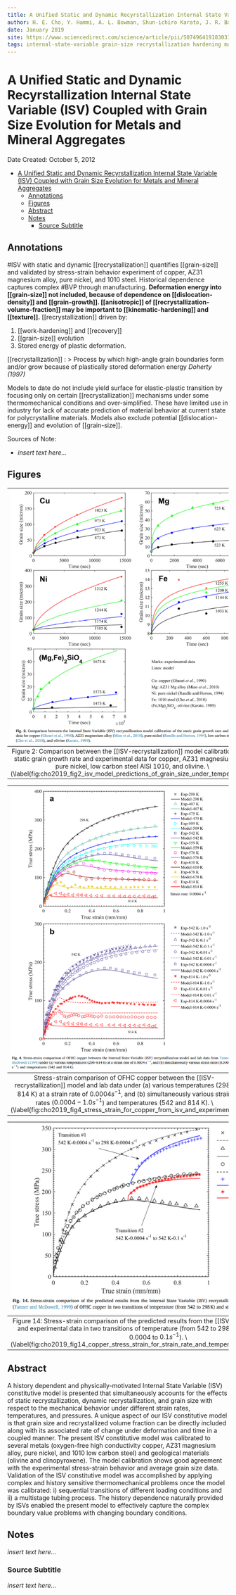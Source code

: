 ```yaml
---
title: A Unified Static and Dynamic Recyrstallization Internal State Variable (ISV) Coupled with Grain Size Evolution for Metals and Mineral Aggregates
author: H. E. Cho, Y. Hammi, A. L. Bowman, Shun-ichiro Karato, J. R. Baumgardner, M. F. Horstemeyer
date: January 2019
site: https://www.sciencedirect.com/science/article/pii/S0749641918303139
tags: internal-state-variable grain-size recrystallization hardening math-heavy computational-model copper magnesium nickel steel
---
```

<script type="text/javascript"
        src="https://cdnjs.cloudflare.com/ajax/libs/mathjax/2.7.0/MathJax.js?config=TeX-AMS_CHTML">
</script>
<script type="text/x-mathjax-config">
	MathJax.Ajax.config.path["Extra"] = "https://jmanthony3.github.io/Codes/MathJax/extensions/TeX",
	MathJax.Hub.Config({
		TeX: {
			equationNumbers: {
				autoNumber: "AMS"
			},
			extensions: [
				"[Extra]/Taylor.js",
				"[Extra]/NumericalMethods.js"
			]
		},
		tex2jax: {
			inlineMath: [["$", "$"], ["\\(", "\\)"]],
			blockMath: [["$$", "$$"], ["\\[", "\\]"]],
		},
});
</script>
<!-- %%%%%%%% Document Metadata %%%%%%%% -->
# A Unified Static and Dynamic Recyrstallization Internal State Variable (ISV) Coupled with Grain Size Evolution for Metals and Mineral Aggregates

Date Created: October 5, 2012

- [A Unified Static and Dynamic Recyrstallization Internal State Variable (ISV) Coupled with Grain Size Evolution for Metals and Mineral Aggregates](#a-unified-static-and-dynamic-recyrstallization-internal-state-variable-isv-coupled-with-grain-size-evolution-for-metals-and-mineral-aggregates)
	- [Annotations](#annotations)
	- [Figures](#figures)
	- [Abstract](#abstract)
	- [Notes](#notes)
		- [Source Subtitle](#source-subtitle)
<!-- %%%%%%%%%%%%%%%%%%%%%%%%%%%%%% -->





<!-- START WRITING BELOW -->





<!-- %%%%%%%%%%%%%%%%%%%%%%%%%%%%%% -->
## Annotations
#ISV with static and dynamic [[recrystallization]] quantifies [[grain-size]] and validated by stress-strain behavior experiment of copper, AZ31 magnesium alloy, pure nickel, and 1010 steel. Historical dependence captures complex #BVP through manufacturing. **Deformation energy into [[grain-size]] not included, because of dependence on [[dislocation-density]] and [[grain-growth]]. [[anisotropic]] of [[recrystallization-volume-fraction]] may be important to [[kinematic-hardening]] and [[texture]].** [[recrystallization]] driven by:
1. [[work-hardening]] and [[recovery]]
2. [[grain-size]] evolution
3. Stored energy of plastic deformation.

[[recrystallization]]
: > Process by which high-angle grain boundaries form and/or grow because of plastically stored deformation energy <cite> Doherty (1997)

Models to date do not include yield surface for elastic-plastic transition by focusing only on certain [[recrystallization]] mechanisms under some thermomechanical conditions and over-simplified. These have limited use in industry for lack of accurate prediction of material behavior at current state for polycrystalline materials. Models also exclude potential [[dislocation-energy]] and evolution of [[grain-size]].

Sources of Note:
- *insert text here$\dots$*

## Figures
| ![](../../../attachments/choAUnifiedStaticDynamicRecrystallization2019/cho2019_fig2_isv_model_predictions_of_grain_size_under_temperature_211005_154704_EST.png) |
|:--:|
| Figure 2: Comparison between the [[ISV-recrystallization]] model calibration of the static grain growth rate and experimental data for copper, AZ31 magnesium alloy, pure nickel, low carbon steel AISI 1010, and olivine. \\(\label{fig:cho2019_fig2_isv_model_predictions_of_grain_size_under_temperature}\\) |

| ![](../../../attachments/choAUnifiedStaticDynamicRecrystallization2019/cho2019_fig4_stress_strain_for_copper_from_isv_and_experiment_211005_155158_EST.png) |
|:--:|
| Stress-strain comparison of OFHC copper between the [[ISV-recrystallization]] model and lab data under (a) various temperatures (298-814 K) at a strain rate of $0.0004s^{-1}$, and (b) simultaneously various strain rates ($0.0004-1.0 s^{-1}$) and temperatures (542 and 814 K). \\(\label{fig:cho2019_fig4_stress_strain_for_copper_from_isv_and_experiment}\\) |

| ![](../../../attachments/choAUnifiedStaticDynamicRecrystallization2019/cho2019_fig14_copper_stress_strain_for_strain_rate_and_temperature_isv_to_experiment_211005_155603_EST.png) |
|:--:|
| Figure 14: Stress-strain comparison of the predicted results from the [[ISV-recrystallization]] model and experimental data in two transitions of temperature (from 542 to 298 K) and strain rate (from $0.0004$ to $0.1 s^{-1}$). \\(\label{fig:cho2019_fig14_copper_stress_strain_for_strain_rate_and_temperature_isv_to_experiment}\\) |

## Abstract
A history dependent and physically-motivated Internal State Variable (ISV) constitutive model is presented that simultaneously accounts for the effects of static recrystallization, dynamic recrystallization, and grain size with respect to the mechanical behavior under different strain rates, temperatures, and pressures. A unique aspect of our ISV constitutive model is that grain size and recrystallized volume fraction can be directly included along with its associated rate of change under deformation and time in a coupled manner. The present ISV constitutive model was calibrated to several metals (oxygen-free high conductivity copper, AZ31 magnesium alloy, pure nickel, and 1010 low carbon steel) and geological materials (olivine and clinopyroxene). The model calibration shows good agreement with the experimental stress-strain behavior and average grain size data. Validation of the ISV constitutive model was accomplished by applying complex and history sensitive thermomechanical problems once the model was calibrated: i) sequential transitions of different loading conditions and ii) a multistage tubing process. The history dependence naturally provided by ISVs enabled the present model to effectively capture the complex boundary value problems with changing boundary conditions.

## Notes
*insert text here$\dots$*
### Source Subtitle
*insert text here$\dots$*
<!-- %%%%%%%%%%%%%%%%%%%%%%%%%%%%%% -->





<!-- %%%%%%%% End Document %%%%%%%% -->